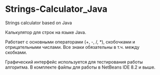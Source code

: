 # Strings-Calculator_Java
 Strings calculator based on Java

Калькулятор для строк на языке Java.

Работает с основными операторами (+, -, /, *), скобочками и отрицательными числами.
Все знаки обязательны в т.ч. между скобками.

Графический интерфейс используется для тестирования работы алгоритма.
В комплекте файлы для работы в NetBeans IDE 8.2 и выше.
